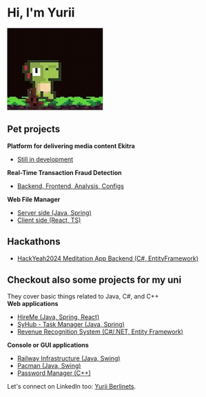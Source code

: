 # Hi, I'm Yurii

![Java Developer](./dinoGif.gif)

## Pet projects
**Platform for delivering media content Ekitra**
- [Still in development](https://ekitra.com)

**Real-Time Transaction Fraud Detection**
- [Backend, Frontend, Analysis, Configs](https://github.com/YuBerlinets/Transactions-Fraud) 

**Web File Manager**
- [Server side (Java, Spring)](https://github.com/YuBerlinets/Frukhmara)
- [Client side (React, TS)](https://github.com/YuBerlinets/file_manager_front)  


## Hackathons
- [HackYeah2024 Meditation App Backend (C#, EntityFramework)](https://github.com/YuBerlinets/Hackathon2024-MeditationApp)

## Checkout also some projects for my uni
They cover basic things related to Java, C#, and C++  
**Web applications**
- [HireMe (Java, Spring, React)](https://github.com/YuBerlinets/HireMe)
- [SyHub - Task Manager (Java, Spring)](https://github.com/YuBerlinets/TaskManager)  
- [Revenue Recognition System (C#/.NET, Entity Framework)](https://github.com/YuBerlinets/RevenueRecognitionSystem)

**Console or GUI applications**  
- [Railway Infrastructure (Java, Swing)](https://github.com/YuBerlinets/Railway_infrastructure)  
- [Pacman (Java, Swing)](https://github.com/YuBerlinets/Pacman)  
- [Password Manager (C++)](https://github.com/YuBerlinets/Password_Manager)  

Let's connect on LinkedIn too: [Yurii Berlinets](https://www.linkedin.com/in/yuriiberlinets/).
